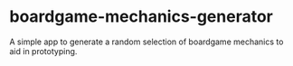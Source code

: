 # boardgame-mechanics-generator
A simple app to generate a random selection of boardgame mechanics to aid in prototyping.
